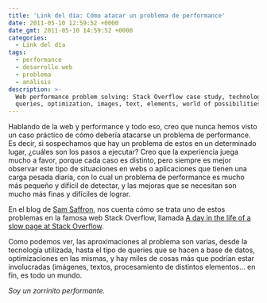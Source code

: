 ```yaml
---
title: 'Link del día: Cómo atacar un problema de performance'
date: 2011-05-10 12:59:52 +0000
date_gmt: 2011-05-10 14:59:52 +0000
categories:
  - Link del día
tags:
  - performance
  - desarrollo web
  - problema
  - análisis
description: >-
  Web performance problem solving: Stack Overflow case study, technology,
  queries, optimization, images, text, elements, world of possibilities.
---
```



Hablando de la web y performance y todo eso, creo que nunca hemos visto un caso práctico de cómo debería atacarse un problema de performance. Es decir, si sospechamos que hay un problema de estos en un determinado lugar,  ¿cuáles son los pasos a ejecutar? Creo que la experiencia juega mucho a favor, porque cada caso es distinto, pero siempre es mejor observar este tipo de situaciones en webs o aplicaciones que tienen una carga pesada diaria, con lo cual un problema de performance es mucho más pequeño y difícil de detectar, y las mejoras que se necesitan son mucho más finas y difíciles de lograr.

En el blog de [Sam Saffron](http://samsaffron.com), nos cuenta cómo se trata uno de estos problemas en la famosa web Stack Overflow, llamada [A day in the life of a slow page at Stack Overflow](http://samsaffron.com/archive/2011/05/02/A+day+in+the+life+of+a+slow+page+at+Stack+Overflow).

Como podemos ver, las aproximaciones al problema son varias, desde la tecnología utilizada, hasta el tipo de queries que se hacen a base de datos, optimizaciones en las mismas, y hay miles de cosas más que podrían estar involucradas (imágenes, textos, procesamiento de distintos elementos... en fin, es todo un mundo.

_Soy un zorrinito performante._
